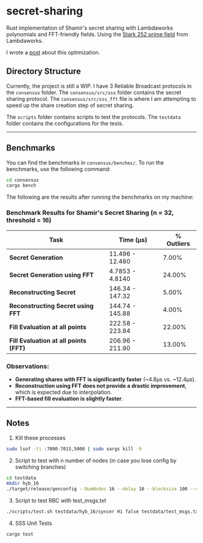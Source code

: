 # secret-sharing


Rust implementation of Shamir's secret sharing with Lambdaworks polynomials and FFT-friendly fields. Using the [Stark 252 prime field](https://github.com/lambdaclass/lambdaworks/blob/main/math/src/field/fields/fft_friendly/stark_252_prime_field.rs) from Lambdaworks. 

I wrote a [post](https://www.sohamjog.com/blog/shamir) about this optimization.

## Directory Structure


Currently, the project is still a WIP. I have 3 Reliable Broadcast protocols in the `consensus` folder. The `consensus/src/sss` folder contains the secret sharing protocol. The `consensus/src/sss_fft` file is where I am attempting to speed up the share creation step of secret sharing. 

The `scripts` folder contains scripts to test the protocols. The `testdata` folder contains the configurations for the tests.

---

## Benchmarks

You can find the benchmarks in `consensus/benches/`. To run the benchmarks, use the following command:

```bash
cd consensus
cargo bench
```

The following are the results after running the benchmarks on my machine:

### Benchmark Results for Shamir's Secret Sharing (n = 32, threshold = 16)

| Task                                   | Time (µs)           | % Outliers |
|----------------------------------------|---------------------|------------|
| **Secret Generation**                 | 11.496 - 12.480    | 7.00%      |
| **Secret Generation using FFT**        | 4.7853 - 4.8140    | 24.00%     |
| **Reconstructing Secret**              | 146.34 - 147.32    | 5.00%      |
| **Reconstructing Secret using FFT**    | 144.74 - 145.88    | 4.00%      |
| **Fill Evaluation at all points**      | 222.58 - 223.84    | 22.00%     |
| **Fill Evaluation at all points (FFT)**| 206.96 - 211.90    | 13.00%     |

### Observations:
- **Generating shares with FFT is significantly faster** (~4.8µs vs. ~12.4µs).
- **Reconstruction using FFT does not provide a drastic improvement**, which is expected due to interpolation.
- **FFT-based fill evaluation is slightly faster**.

---

## Notes
1. Kill these processes
```bash
sudo lsof -ti :7000-7015,5000 | sudo xargs kill -9
```

2. Script to test with n number of nodes (in case you lose config by switching branches)
```bash
cd testdata
mkdir hyb_16
./target/release/genconfig --NumNodes 16 --delay 10 --blocksize 100 --client_base_port 7000 --target testdata/hyb_16/ --payload 100 --out_type json --base_port 9000 --client_run_port 4000 --local true
```

3. Script to test RBC with test_msgs.txt

```bash
./scripts/test.sh testdata/hyb_16/syncer Hi false testdata/test_msgs.txt
```

4. SSS Unit Tests

```bash
cargo test
```
